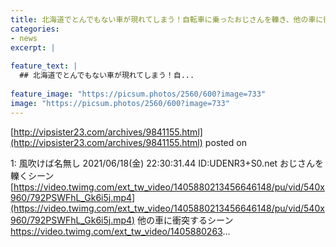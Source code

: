 ```yaml
---
title: 北海道でとんでもない車が現れてしまう！自転車に乗ったおじさんを轢き、他の車に衝突した模様
categories:
- news
excerpt: |
  
feature_text: |
  ## 北海道でとんでもない車が現れてしまう！自...
  
feature_image: "https://picsum.photos/2560/600?image=733"
image: "https://picsum.photos/2560/600?image=733"
---
```


[http://vipsister23.com/archives/9841155.html](http://vipsister23.com/archives/9841155.html)
posted on 

<!--more-->

1: 風吹けば名無し 2021/06/18(金) 22:30:31.44 ID:UDENR3+S0.net おじさんを轢くシーン [https://video.twimg.com/ext_tw_video/1405880213456646148/pu/vid/540x960/792PSWFhL_Gk6i5j.mp4](https://video.twimg.com/ext_tw_video/1405880213456646148/pu/vid/540x960/792PSWFhL_Gk6i5j.mp4) 他の車に衝突するシーン https://video.twimg.com/ext_tw_video/1405880263...
